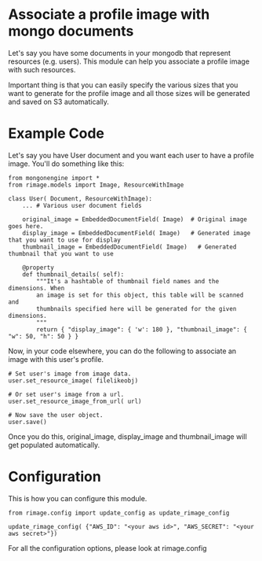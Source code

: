 Associate a profile image with mongo documents
==============================================

Let's say you have some documents in your mongodb that represent resources
(e.g. users). This module can help you associate a profile image with such
resources.

Important thing is that you can easily specify the various sizes that you want
to generate for the profile image and all those sizes will be generated and
saved on S3 automatically.

Example Code
============

Let's say you have User document and you want each user to have a profile image. You'll do something like this:

```
from mongonengine import *
from rimage.models import Image, ResourceWithImage

class User( Document, ResourceWithImage):
    ... # Various user document fields

    original_image = EmbeddedDocumentField( Image)  # Original image goes here.
    display_image = EmbeddedDocumentField( Image)   # Generated image that you want to use for display
    thumbnail_image = EmbeddedDocumentField( Image)   # Generated thumbnail that you want to use

    @property
    def thumbnail_details( self):
        """It's a hashtable of thumbnail field names and the dimensions. When
        an image is set for this object, this table will be scanned and
        thumbnails specified here will be generated for the given dimensions.
        """
        return { "display_image": { 'w': 180 }, "thumbnail_image": { "w": 50, "h": 50 } }
```

Now, in your code elsewhere, you can do the following to associate an image with this user's profile.

```
# Set user's image from image data.
user.set_resource_image( filelikeobj)

# Or set user's image from a url.
user.set_resource_image_from_url( url)

# Now save the user object.
user.save()
```

Once you do this, original_image, display_image and thumbnail_image will get populated automatically.

Configuration
=============

This is how you can configure this module.

```
from rimage.config import update_config as update_rimage_config

update_rimage_config( {"AWS_ID": "<your aws id>", "AWS_SECRET": "<your aws secret>"})
```

For all the configuration options, please look at rimage.config

